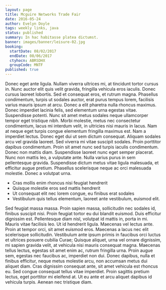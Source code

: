 ```yaml
---
layout: page
title: Mcguire Networks Trade Fair
date: 2016-05-24
author: Evelyn Doyle
tags: weekly links, java
status: published
summary: In hac habitasse platea dictumst.
banner: images/banner/leisure-02.jpg
booking:
  startDate: 08/02/2017
  endDate: 08/06/2017
  ctyhocn: ABRSDHX
  groupCode: MNTF
published: true
---
```

Donec eget ante ligula. Nullam viverra ultrices mi, at tincidunt tortor cursus in. Nunc auctor elit quis velit gravida, fringilla vehicula eros iaculis. Donec cursus laoreet lobortis. Sed et consequat eros, et rutrum magna. Phasellus condimentum, turpis ut sodales auctor, erat purus tempus lorem, facilisis varius mauris ipsum at arcu. Donec a elit pharetra nulla rhoncus maximus. Donec imperdiet lacinia felis, sed elementum urna egestas vitae. Suspendisse potenti. Nunc sit amet metus sodales neque ullamcorper tempor eget tristique nibh. Morbi molestie, metus nec consectetur condimentum, lacus mi interdum velit, in ultricies nisi mauris in lacus. Nam at neque eget turpis congue elementum fringilla maximus est. Nam a imperdiet lectus.
Donec eget dui ut sem dictum consequat. Aliquam sodales arcu vel gravida laoreet. Sed viverra mi vitae suscipit sodales. Proin porttitor dapibus condimentum. Proin sit amet nunc sed turpis iaculis condimentum. Donec non mattis diam. Suspendisse laoreet nunc eget semper placerat. Nunc non mattis leo, a vulputate ante. Nulla varius purus in sem pellentesque gravida. Suspendisse dictum metus vitae ligula malesuada, et efficitur augue pretium. Phasellus scelerisque neque ac orci malesuada molestie. Donec a volutpat urna.

* Cras mollis enim rhoncus nisi feugiat hendrerit
* Quisque molestie eros sed mattis hendrerit
* Ut consequat elit nec lorem congue, eu finibus erat sodales
* Vestibulum quis tellus elementum, laoreet ante vestibulum, euismod elit.

Sed feugiat massa massa. Proin sapien massa, sollicitudin nec sodales id, finibus suscipit nisi. Proin feugiat tortor eu dui blandit euismod. Duis efficitur dignissim est. Pellentesque diam nisl, volutpat id mattis in, porta in mi. Mauris vitae facilisis leo. Ut id hendrerit ligula. Maecenas vel lectus ante. Proin at tempor orci, sit amet euismod eros. Maecenas a lacus nec elit scelerisque sollicitudin.
Vestibulum ante ipsum primis in faucibus orci luctus et ultrices posuere cubilia Curae; Quisque aliquet, urna vel ornare dignissim, mi sapien gravida velit, at vehicula nisi mauris consequat magna. Maecenas tellus lectus, egestas sit amet enim ac, rutrum fringilla urna. Proin augue sem, egestas nec faucibus ac, imperdiet non dui. Donec dapibus, nulla et finibus efficitur, neque metus molestie arcu, non accumsan metus dui aliquet diam. Cras dignissim consequat ante, sit amet vehicula est rhoncus eu. Sed congue consequat tellus vitae imperdiet. Proin sagittis pretium lectus, eget porttitor mi eleifend at. Ut eu ante et arcu aliquet dapibus id vehicula turpis. Aenean nec tristique diam.
